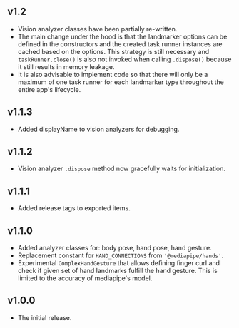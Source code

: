 ## v1.2
* Vision analyzer classes have been partially re-written.
* The main change under the hood is that the landmarker options can be defined in the constructors and the created task runner instances are cached based on the options. This strategy is still necessary and `taskRunner.close()` is also not invoked when calling `.dispose()` because it still results in memory leakage.
* It is also advisable to implement code so that there will only be a maximum of one task runner for each landmarker type throughout the entire app's lifecycle.

## v1.1.3
* Added displayName to vision analyzers for debugging.

## v1.1.2
* Vision analyzer `.dispose` method now gracefully waits for initialization.

## v1.1.1
* Added release tags to exported items.

## v1.1.0
* Added analyzer classes for: body pose, hand pose, hand gesture.
* Replacement constant for `HAND_CONNECTIONS` from `'@mediapipe/hands'`.
* Experimental `ComplexHandGesture` that allows defining finger curl and check if given set of hand landmarks fulfill the hand gesture. This is limited to the accuracy of mediapipe's model.

## v1.0.0
* The initial release.
